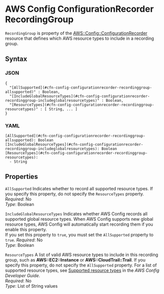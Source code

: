 # AWS Config ConfigurationRecorder RecordingGroup<a name="aws-properties-config-configurationrecorder-recordinggroup"></a>

`RecordingGroup` is property of the [AWS::Config::ConfigurationRecorder](aws-resource-config-configurationrecorder.md) resource that defines which AWS resource types to include in a recording group\.

## Syntax<a name="w3ab2c21c14d546b5"></a>

### JSON<a name="aws-properties-config-configurationrecorder-recordinggroup-syntax.json"></a>

```
{
  "[AllSupported](#cfn-config-configurationrecorder-recordinggroup-allsupported)" : Boolean,
  "[IncludeGlobalResourceTypes](#cfn-config-configurationrecorder-recordinggroup-includeglobalresourcetypes)" : Boolean,
  "[ResourceTypes](#cfn-config-configurationrecorder-recordinggroup-resourcetypes)" : [ String, ... ]  
}
```

### YAML<a name="aws-properties-config-configurationrecorder-recordinggroup-syntax.yaml"></a>

```
[AllSupported](#cfn-config-configurationrecorder-recordinggroup-allsupported): Boolean
[IncludeGlobalResourceTypes](#cfn-config-configurationrecorder-recordinggroup-includeglobalresourcetypes): Boolean
[ResourceTypes](#cfn-config-configurationrecorder-recordinggroup-resourcetypes):
  - String
```

## Properties<a name="w3ab2c21c14d546b7"></a>

`AllSupported`  <a name="cfn-config-configurationrecorder-recordinggroup-allsupported"></a>
Indicates whether to record all supported resource types\. If you specify this property, do not specify the `ResourceTypes` property\.  
*Required*: No  
*Type*: Boolean

`IncludeGlobalResourceTypes`  <a name="cfn-config-configurationrecorder-recordinggroup-includeglobalresourcetypes"></a>
Indicates whether AWS Config records all supported global resource types\. When AWS Config supports new global resource types, AWS Config will automatically start recording them if you enable this property\.  
If you set this property to `true`, you must set the `AllSupported` property to `true`\.
*Required*: No  
*Type*: Boolean

`ResourceTypes`  <a name="cfn-config-configurationrecorder-recordinggroup-resourcetypes"></a>
A list of valid AWS resource types to include in this recording group, such as **AWS::EC2::Instance** or **AWS::CloudTrail::Trail**\. If you specify this property, do not specify the `AllSupported` property\. For a list of supported resource types, see [Supported resource types](http://docs.aws.amazon.com/config/latest/developerguide/resource-config-reference.html#supported-resources) in the *AWS Config Developer Guide*\.  
*Required*: No  
*Type*: List of String values